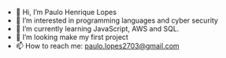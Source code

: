 - 👋 Hi, I’m Paulo Henrique Lopes
- 👀 I’m interested in programming languages and cyber security
- 🌱 I’m currently learning JavaScript, AWS and SQL.
- 💞️ I’m looking make my first project
- 📫 How to reach me: paulo.lopes2703@gmail.com

<!---
Lopessszzz/Lopessszzz is a ✨ special ✨ repository because its `README.md` (this file) appears on your GitHub profile.
You can click the Preview link to take a look at your changes.
--->
